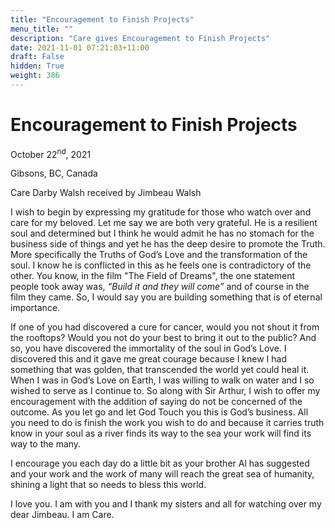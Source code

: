```yaml
---
title: "Encouragement to Finish Projects"
menu_title: ""
description: "Care gives Encouragement to Finish Projects"
date: 2021-11-01 07:21:03+11:00
draft: False
hidden: True
weight: 386
---
```

# Encouragement to Finish Projects

October 22<sup>nd</sup>, 2021 

Gibsons, BC, Canada

Care Darby Walsh received by Jimbeau Walsh   

I wish to begin by expressing my gratitude for those who watch over and care for my beloved. Let me say we are both very grateful. He is a resilient soul and determined but I think he would admit he has no stomach for the business side of things and yet he has the deep desire to promote the Truth. More specifically the Truths of God’s Love and the transformation of the soul. I know he is conflicted in this as he feels one is contradictory of the other. You know, in the film "The Field of Dreams", the one statement people took away was, *“Build it and they will come”* and of course in the film they came. So, I would say you are building something that is of eternal importance. 

If one of you had discovered a cure for cancer, would you not shout it from the rooftops? Would you not do your best to bring it out to the public? And so, you have discovered the immortality of the soul in God’s Love. I discovered this and it gave me great courage because I knew I had something that was golden, that transcended the world yet could heal it. When I was in God’s Love on Earth, I was willing to walk on water and I so wished to serve as I continue to. So along with Sir Arthur, I wish to offer my encouragement with the addition of saying do not be concerned of the outcome. As you let go and let God Touch you this is God’s business. All you need to do is finish the work you wish to do and because it carries truth know in your soul as a river finds its way to the sea your work will find its way to the many.

I encourage you each day do a little bit as your brother Al has suggested and your work and the work of many will reach the great sea of humanity, shining a light that so needs to bless this world.

I love you. I am with you and I thank my sisters and all for watching over my dear Jimbeau. I am Care.